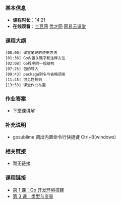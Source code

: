 <!--
author: vincent.tian
head: http://blog.tianpl.com/blog/img/avatar_640_640.jpeg
date: 2016-02-02
title: 第 2 课：Go 基础知识
tags: go语言,programing
category: go编程基础
status: publish
summary: 《Go编程基础》是一套针对 Google 出品的 Go 语言的视频语音教程，主要面向新手级别的学习者。
-->

### 基本信息

- **课程时长**：14:21
- **在线观看**：[土豆网](http://www.tudou.com/programs/view/ENEFKbYHZu4/) [优才网](http://www.ucai.cn/course/chapter/69/3210/4556) [网易云课堂](http://study.163.com/course/courseLearn.htm?courseId=306002#/learn/video?lessonId=421013&courseId=306002)

### 课程大纲

	[00:00] 课堂笔记的使用方法
	[01:36] Go内置关键字和注释方法
	[02:08] Go程序的一般结构
	[07:25] 包的导入
	[09:43] package别名与省略调用
	[11:45] 可见性规则
	[13:53] 课堂作业布置
	
### 作业答案

- 下堂课讲解

### 补充说明

- gosublime 调出内置命令行快捷键 Ctrl+B(windows)

### 相关链接

- 暂无链接

### 课程链接

- [第 1 课：Go 开发环境搭建](lecture1.html)
- [第 3 课：类型与变量](lecture3.html)